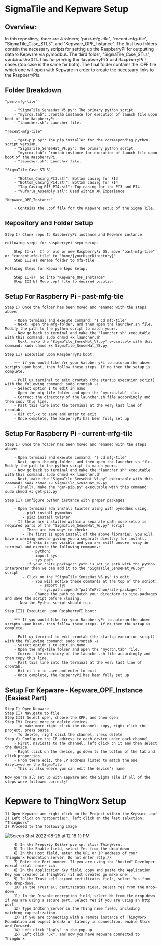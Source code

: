 # SigmaTile and Kepware Setup
## Overview:
In this repository, there are 4 folders; "past-mfg-tile", "recent-mfg-tile", "SigmaTile_Case_STLS", and "Kepware_OPF_Instance". The first two folders contain the necessary scripts for setting up the RaspberryPi for outputting data to Kepware via pymodbus. The third folder, "SigmaTile_Case_STLs", contains the STL files for printing the RaspberryPi 3 and RaspberryPi 4 cases (top case is the same for both). The final folder contains the .OPF file which one will open with Kepware in order to create the necessary links to the RaspberryPis. 

## Folder Breakdown

    "past-mfg-tile"         

        - "SigmaTile_SenseHat_V5.py": The primary python script.
        - "mycron.tab": Crontab instance for execution of launch file upon boot of the RaspberryPi.
        - "launcher.sh": Launcher file.

    "recent-mfg-tile"   

        - "get-pip.py": The pip installer for the corresponding python script version.  
        - "SigmaTile_SenseHat_V6.py": The primary python script.
        - "mycron.tab": Crontab instance for execution of launch file upon boot of the RaspberryPi.
        - "launcher.sh": Launcher file.

    "SigmaTile_Case_STLS"   

        - "Bottom_Casing_PI3.stl": Bottom casing for PI3
        - "Bottom_Casing_PI4.stl": Bottom casing for PI4
        - "Top_Casing_PI3_PI4.stl": Top casing for the PI3 and PI4
        - "Vuforia_Assembly.stl": Used within AR Experience

    "Kepware_OPF_Instance" 

        - Contains the .opf file for the Kepware setup of the Sigma Tile.

## Repository and Folder Setup 

    Step I) Clone repo to RaspberryPi instance and Kepware instance

    Following Steps for RaspberryPi Repo Setup:
    
        Step II-a)  If on old or new RaspberryPi OS, move "past-mfg-tile" or "current-mfg-tile" to "home/{yourUserDirectory}"
        Step III-a) Rename folder to mfg-tile

    Folloing Steps for Kepware Repo Setup:
    
        Step II-b)  Go into "Kepware_OPF_Instance"
        Step III-b) Move .opf file to desired location

## Setup For Raspberry Pi - past-mfg-tile

    Step I) Once the folder has been moved and renamed with the steps above:
    
        - Open terminal and execute command: "$ cd mfg-tile"
        - Next, open the mfg-folder, and then open the launcher.sh file. Modify the path to the python script to match yours.
        - Now go back to terminal and make the "launcher.sh" executable with this command: sudo chmod +x launcher.sh
        - Next, make the "SigmaTile_SenseHat_V5.py" executable with this command: sudo chmod +x SigmaTile_SenseHat_V5.py
        
    Step II) Execution upon RaspberryPI boot:
        
        *** If you would like for your RaspberryPi to autorun the above scripts upon boot, then follow these steps. If no then the setup is complete.
    
        - Pull up terminal to edit crontab (the startup execution script) with the following command: sudo crontab -e
        - Select option 1 to edit in nano
        - Open the mfg-tile folder and open the "mycron.tab" file.
        - Correct the directory of the launcher.sh file accordingly and then copy this line.
        - Past this line into the terminal at the very last line of crontab.
        - Hit ctrl-x to save and enter to exit
        - Once complete, the RasperryPi has been fully set up.

## Setup For Raspberry Pi - current-mfg-tile

    Step I) Once the folder has been moved and renamed with the steps above:
    
        - Open terminal and execute command: "$ cd mfg-tile"
        - Next, open the mfg-folder, and then open the launcher.sh file. Modify the path to the python script to match yours.
        - Now go back to terminal and make the "launcher.sh" executable with this command: sudo chmod +x launcher.sh
        - Next, make the "SigmaTile_SenseHat_V6.py" executable with this command: sudo chmod +x SigmaTile_SenseHat_V5.py
        - Finally, make the "get-pip.py" executable with this command: sudo chmod +x get-pip.py

    Step II) Configure python instance with proper packages
    
        - Open terminal adn install twister along with pymodbus using: 
            - pip3 install pymodbus
            - pip3 install twister
        - If these are installed within a separate path more setup is required parts of the "SigmaTile_SenseHat_V6.py" script
            - There are two ways to check:
            - The first is upon install of the above libraries, you will have a warning messae giving you a separate diectory for install.
            - If this is not visible and you are still unsure, stay in terminal and execute the following commands:
                - python3
                - import sys
                - sys.path
            - If your "site-packages" path is not in path with the python interpreter then we can add it to the "SigmaTile_SenseHat_V6.py" script
            - Click on the "SigmaTile_SenseHat_V6.py" to edit
                - You will notice these commands at the top of the script:
                    - import sys
                    - sys.path.append("pathToPython/site-packages")
                - Change the path to match your directory to site-packages and save the script before closing.
         - Now the Python script should run.

    Step III) Execution upon RaspberryPI boot:
        
        *** If you would like for your RaspberryPi to autorun the above scripts upon boot, then follow these steps. If no then the setup is complete.
    
        - Pull up terminal to edit crontab (the startup execution script) with the following command: sudo crontab -e
        - Select option 1 to edit in nano
        - Open the mfg-tile folder and open the "mycron.tab" file.
        - Correct the directory of the launcher.sh file accordingly and then copy this line.
        - Past this line into the terminal at the very last line of crontab.
        - Hit ctrl-x to save and enter to exit
        - Once complete, the RasperryPi has been fully set up.
        
## Setup For Kepware - Kepware_OPF_Instance (Easiest Part)

    Step I) Open Kepware
    Step II) Navigate to file
    Step III) Select open, choose the OPF, and then open
    Step IV) Create more or delete devices
        - To make more right click the channel, copy, right click the project, press paste
        - To delete, right click the channel, press delete
    Step V) Configure the IP address to each device under each channel
        - First, navigate to the channel, left click on it and then select the device. 
        - Right click on the device, go down to the bottom of the tab and click properties.
        - From there edit, the IP address listed to match the one displayed on the SigmaTile
        - This is also where you can edit the device's name
        
    Now you're all set up with Kepware and the Sigma Tile if all of the steps were followed correcly!
    

# Kepware to ThingWorx Setup

    1) Open Kepware and right click on the Project within the Kepware .opf
    2) Left click on "properties", left click on the last selection; "ThingWorx"
    3) Proceed to the following image
    
   ![Screen Shot 2022-08-25 at 12 18 19 PM](https://user-images.githubusercontent.com/81708456/186717496-c2a7d106-39c0-45f4-aa22-be92072ce5d1.png)
       
        4) In the Property Editor pop-up, click ThingWorx.
        5) In the Enable field, select Yes from the drop-down.
        6) In the Host field, enter the URL or IP address of your ThingWorx Foundation server, Do not enter http:// 
        7) Enter the Port number. If you are using the "hosted" Developer Portal trial, enter 443.
        8) In the Application Key field, copy and paste the Application Key you created in ThingWorx (if not created go make one!). 
        9) In the Trust self-signed certificates field, select Yes from the drop-down. 
        10) In the Trust all certificates field, select Yes from the drop-down. 
        11) In the Disable encryption field, select No from the drop-down if you are using a secure port. Select Yes if you are using an http port. 
        12) Type IndConn_Server in the Thing name field, including matching capitalization. 
        13) If you are connecting with a remote instance of ThingWorx Foundation and expect breaks or latency in connection, enable Store and Forward. 
        14) Left click "Apply" in the pop-up.
        15) Left click "Ok", and now you have Kepware connected to ThingWorx
